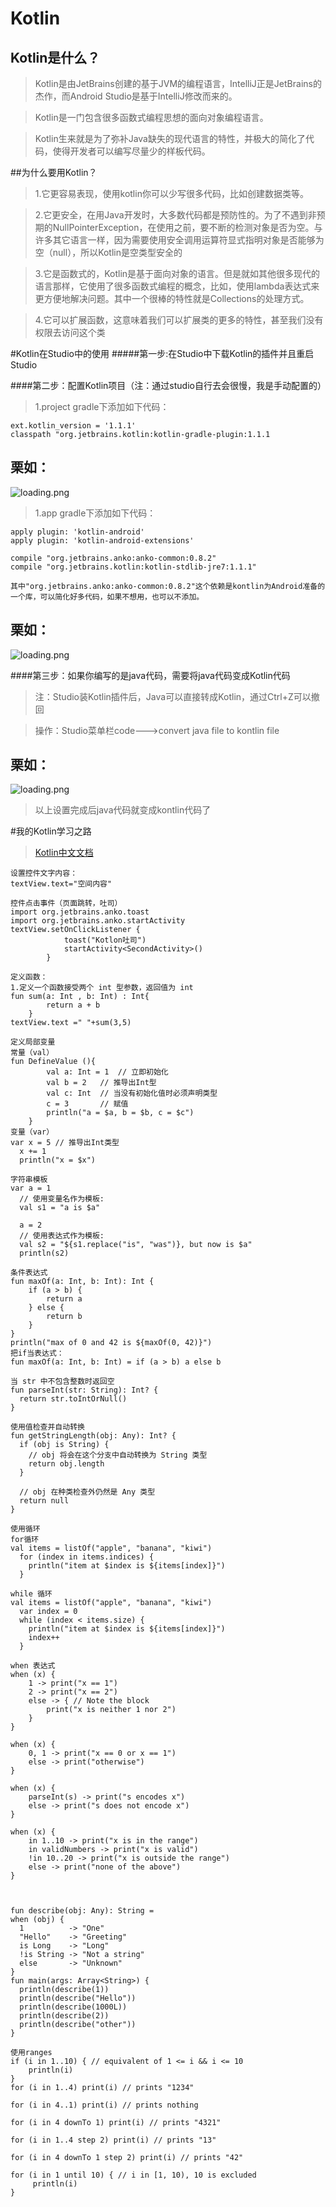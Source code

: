 # Kotlin

## Kotlin是什么？
>Kotlin是由JetBrains创建的基于JVM的编程语言，IntelliJ正是JetBrains的杰作，而Android Studio是基于IntelliJ修改而来的。

>Kotlin是一门包含很多函数式编程思想的面向对象编程语言。

>Kotlin生来就是为了弥补Java缺失的现代语言的特性，并极大的简化了代码，使得开发者可以编写尽量少的样板代码。

##为什么要用Kotlin？
>1.它更容易表现，使用kotlin你可以少写很多代码，比如创建数据类等。

>2.它更安全，在用Java开发时，大多数代码都是预防性的。为了不遇到非预期的NullPointerException，在使用之前，要不断的检测对象是否为空。与许多其它语言一样，因为需要使用安全调用运算符显式指明对象是否能够为空（null），所以Kotlin是空类型安全的

>3.它是函数式的，Kotlin是基于面向对象的语言。但是就如其他很多现代的语言那样，它使用了很多函数式编程的概念，比如，使用lambda表达式来更方便地解决问题。其中一个很棒的特性就是Collections的处理方式。

>4.它可以扩展函数，这意味着我们可以扩展类的更多的特性，甚至我们没有权限去访问这个类

#Kotlin在Studio中的使用
#####第一步:在Studio中下载Kotlin的插件并且重启Studio

####第二步：配置Kotlin项目（注：通过studio自行去会很慢，我是手动配置的）
>1.project gradle下添加如下代码：

```
ext.kotlin_version = '1.1.1'
classpath "org.jetbrains.kotlin:kotlin-gradle-plugin:1.1.1
```
栗如：
---
![loading.png](http://od6ro0ups.bkt.clouddn.com/project-gradle.png?imageMogr2/auto-orient/strip%7CimageView2/2/w/500)

>1.app gradle下添加如下代码：

```
apply plugin: 'kotlin-android'
apply plugin: 'kotlin-android-extensions'

compile "org.jetbrains.anko:anko-common:0.8.2" 
compile "org.jetbrains.kotlin:kotlin-stdlib-jre7:1.1.1"

其中"org.jetbrains.anko:anko-common:0.8.2"这个依赖是kontlin为Android准备的一个库，可以简化好多代码，如果不想用，也可以不添加。
```
栗如：
---
![loading.png](http://od6ro0ups.bkt.clouddn.com/app-gradle.png?imageMogr2/auto-orient/strip%7CimageView2/2/w/500)

####第三步：如果你编写的是java代码，需要将java代码变成Kotlin代码
>注：Studio装Kotlin插件后，Java可以直接转成Kotlin，通过Ctrl+Z可以撤回

>操作：Studio菜单栏code--->convert java file to kontlin file

栗如：
---
![loading.png](http://od6ro0ups.bkt.clouddn.com/javaToKotlin.png?imageMogr2/auto-orient/strip%7CimageView2/2/w/300)

>以上设置完成后java代码就变成kontlin代码了


#我的Kotlin学习之路
>[Kotlin中文文档][1]

```
设置控件文字内容：
textView.text="空间内容"
```
```
控件点击事件（页面跳转，吐司）
import org.jetbrains.anko.toast
import org.jetbrains.anko.startActivity
textView.setOnClickListener {
            toast("Kotlon吐司")
			startActivity<SecondActivity>()
        }

```
```
定义函数：
1.定义一个函数接受两个 int 型参数，返回值为 int
fun sum(a: Int , b: Int) : Int{
        return a + b
    }
textView.text =" "+sum(3,5)
```
```
定义局部变量
常量（val）
fun DefineValue (){
        val a: Int = 1  // 立即初始化
        val b = 2   // 推导出Int型
        val c: Int  // 当没有初始化值时必须声明类型
        c = 3       // 赋值
        println("a = $a, b = $b, c = $c")
    }
变量（var）
var x = 5 // 推导出Int类型
  x += 1
  println("x = $x")
```
```
字符串模板
var a = 1
  // 使用变量名作为模板:
  val s1 = "a is $a"

  a = 2
  // 使用表达式作为模板:
  val s2 = "${s1.replace("is", "was")}, but now is $a"
  println(s2)
```
```
条件表达式
fun maxOf(a: Int, b: Int): Int {
    if (a > b) {
        return a
    } else {
        return b
    }
}
println("max of 0 and 42 is ${maxOf(0, 42)}")
把if当表达式：
fun maxOf(a: Int, b: Int) = if (a > b) a else b
```
```
当 str 中不包含整数时返回空
fun parseInt(str: String): Int? {
  return str.toIntOrNull()
}
```
```
使用值检查并自动转换
fun getStringLength(obj: Any): Int? {
  if (obj is String) {
    // obj 将会在这个分支中自动转换为 String 类型
    return obj.length
  }

  // obj 在种类检查外仍然是 Any 类型
  return null
}
```
```
使用循环
for循环
val items = listOf("apple", "banana", "kiwi")
  for (index in items.indices) {
    println("item at $index is ${items[index]}")
  }

while 循环
val items = listOf("apple", "banana", "kiwi")
  var index = 0
  while (index < items.size) {
    println("item at $index is ${items[index]}")
    index++
  }
```
```
when 表达式
when (x) {
    1 -> print("x == 1")
    2 -> print("x == 2")
    else -> { // Note the block
        print("x is neither 1 nor 2")
    }
}

when (x) {
    0, 1 -> print("x == 0 or x == 1")
    else -> print("otherwise")
}

when (x) {
    parseInt(s) -> print("s encodes x")
    else -> print("s does not encode x")
}

when (x) {
    in 1..10 -> print("x is in the range")
    in validNumbers -> print("x is valid")
    !in 10..20 -> print("x is outside the range")
    else -> print("none of the above")
}



fun describe(obj: Any): String =
when (obj) {
  1          -> "One"
  "Hello"    -> "Greeting"
  is Long    -> "Long"
  !is String -> "Not a string"
  else       -> "Unknown"
}
fun main(args: Array<String>) {
  println(describe(1))
  println(describe("Hello"))
  println(describe(1000L))
  println(describe(2))
  println(describe("other"))
}
```
```
使用ranges
if (i in 1..10) { // equivalent of 1 <= i && i <= 10
    println(i)
}
for (i in 1..4) print(i) // prints "1234"

for (i in 4..1) print(i) // prints nothing

for (i in 4 downTo 1) print(i) // prints "4321"

for (i in 1..4 step 2) print(i) // prints "13"

for (i in 4 downTo 1 step 2) print(i) // prints "42"

for (i in 1 until 10) { // i in [1, 10), 10 is excluded
     println(i)
}

```

[1]:https://github.com/huanglizhuo/kotlin-in-chinese

